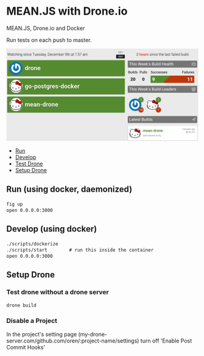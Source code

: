 # MEAN.JS with Drone.io

MEAN.JS, Drone.io and Docker

Run tests on each push to master.

![drone.io in action](drone.png)

* [Run](#run)
* [Develop](#develop)
* [Test Drone](#test-drone)
* [Setup Drone](#setup-drone)

## Run (using docker, daemonized)

    fig up
    open 0.0.0.0:3000

## Develop (using docker)

    ./scripts/dockerize
    ./scripts/start        # run this inside the container
    open 0.0.0.0:3000

## Setup Drone

### Test drone without a drone server

    drone build

### Disable a Project

In the project's setting page (my-drone-server.com/github.com/oren/:project-name/settings) turn off 'Enable Post Commit Hooks'
